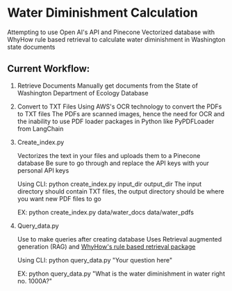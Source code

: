 # Water Diminishment Calculation

Attempting to use Open AI's API and Pinecone Vectorized database with WhyHow rule 
based retrieval to calculate water diminishment in Washington state documents

## Current Workflow:

1. Retrieve Documents 
    Manually get documents from the State of Washington Department of Ecology Database

2. Convert to TXT Files
    Using AWS's OCR technology to convert the PDFs to TXT files
    The PDFs are scanned images, hence the need for OCR and the inability to use PDF loader packages in Python like PyPDFLoader from LangChain

3. Create_index.py 

    Vectorizes the text in your files and uploads them to a Pinecone database
    Be sure to go through and replace the API keys with your personal API keys

    Using CLI:
    python create_index.py input_dir output_dir
    The input directory should contain TXT files, the output directory should be where you want new PDF files to go

    EX:
    python create_index.py data/water_docs data/water_pdfs

4. Query_data.py

    Use to make queries after creating database 
    Uses Retrieval augmented generation (RAG) and [WhyHow's rule based retrieval package](https://github.com/whyhow-ai/rule-based-retrieval)

    Using CLI:
    python query_data.py "Your question here"

    EX:
    python query_data.py "What is the water diminishment in water right no. 1000A?"

